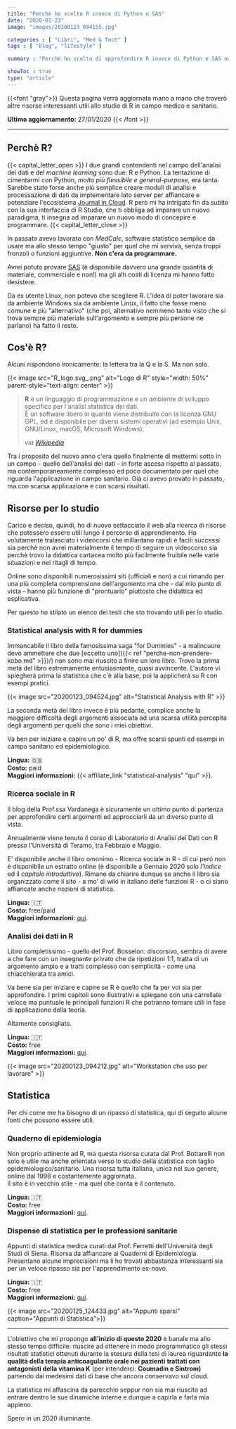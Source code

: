 ```yaml
---
title: "Perchè ho scelto R invece di Python o SAS"
date: "2020-01-23"
image: "images/20200123_094155.jpg"

categories : [ "Libri", "Med & Tech" ]
tags : [ "blog", "lifestyle" ]

summary : "Perchè ho scelto di approfondire R invece di Python e SAS nell'analisi dei dati e su quali libri e siti studiare."

showToc : true
type: "article"
---
```

{{<font "gray">}}
Questa pagina verrà aggiornata mano a mano che troverò altre risorse interessanti utili allo studio di R in campo medico e sanitario.  
  
**Ultimo aggiornamento:** 27/01/2020
{{< /font >}}

* * *

## Perchè R?

{{< capital_letter_open >}}
I due grandi contendenti nel campo dell'analisi dei dati e del _machine learning_ sono due: R e Python. La tentazione di cimentarmi con Python, _molto più flessibile e general-purpose,_ era tanta. Sarebbe stato forse anche più semplice creare moduli di analisi e processazione di dati da implementare lato server per affiancare e potenziare l'ecosistema [Journal in Cloud](https://journ.cloud).
R però mi ha intrigato fin da subito con la sua interfaccia di R Studio, che ti obbliga ad imparare un nuovo paradigma, ti insegna ad imparare un nuovo modo di concepire e programmare.
{{< capital_letter_close >}}

In passato avevo lavorato con _MedCalc_, software statistico semplice da usare ma allo stesso tempo "giusto" per quel che mi serviva, senza troppi fronzoli o funzioni aggiuntive. **Non c'era da programmare.**

Avrei potuto provare [SAS](https://it.wikipedia.org/wiki/SAS_(software)) (è disponibile davvero una grande quantità di materiale, commerciale e non!) ma gli alti costi di licenza mi hanno fatto desistere.

Da ex utente Linux, non potevo che scegliere R. L'idea di poter lavorare sia da ambiente Windows sia da ambiente Linux, il fatto che fosse meno comune e più "alternativo" (che poi, alternativo nemmeno tanto visto che si trova sempre più materiale sull'argomento e sempre più persone ne parlano) ha fatto il resto.

## Cos'è R?

Alcuni rispondono ironicamente: la lettera tra la Q e la S. Ma non solo.

{{< image src="R_logo.svg_.png" alt="Logo di R" style="width: 50%" parent-style="text-align: center" >}}

> **R** è un linguaggio di programmazione e un ambiente di sviluppo specifico per l'analisi statistica dei dati.  
> È un software libero in quanto viene distribuito con la licenza GNU GPL, ed è disponibile per diversi sistemi operativi (ad esempio Unix, GNU/Linux, macOS, Microsoft Windows).
> 
> _via [Wikipedia](https://it.wikipedia.org/wiki/R_(software))_

Tra i proposito del nuovo anno c'era quello finalmente di mettermi sotto in un campo - quello dell'analisi dei dati - in forte ascesa rispetto al passato, ma contemporaneamente complesso ed poco documentato per quel che riguarda l'applicazione in campo sanitario. Già ci avevo provato in passato, ma con scarsa applicazione e con scarsi risultati.

## Risorse per lo studio

Carico e deciso, quindi, ho di nuovo settacciato il web alla ricerca di risorse che potessero essere utili lungo il percorso di apprendimento. Ho volutamente tralasciato i videocorsi che millantano rapidi e facili successi sia perchè non avrei materialmente il tempo di seguire un videocorso sia perchè trovo la didattica cartacea molto più facilmente fruibile nelle varie situazioni e nei ritagli di tempo.

Online sono disponibili numerosissimi siti (ufficiali e non) a cui rimando per una più completa comprensione dell'argomento ma che - dal mio punto di vista - hanno più funzione di "prontuario" piuttosto che didattica ed esplicativa.

Per questo ho stilato un elenco dei testi che sto trovando utili per lo studio.

### Statistical analysis with R for dummies

Immancabile il libro della famosissima saga "for Dummies" - a malincuore devo ammettere che due [eccetto uno]({{< ref "perche-non-prendere-kobo.md" >}})/) non sono mai riuscito a finire un loro libro. Trovo la prima metà del libro estremamente entusiasmante, quasi avvincente. L'autore vi spiegherà prima la statistica che c'è alla base, poi la applicherà su R con esempi pratici.

{{< image src="20200123_094524.jpg" alt="Statistical Analysis with R" >}}

La seconda metà del libro invece è più pedante, complice anche la maggiore difficoltà degli argomenti associata ad una scarsa utilità percepita degli argomenti per quelli che sono i miei obiettivi.

Va ben per iniziare e capire un po' di R, ma offre scarsi spunti ed esempi in campo sanitario ed epidemiologico.

**Lingua:** 🇬🇧  
**Costo:** paid  
**Maggiori informazioni:** {{< affiliate_link "statistical-analysis" "qui" >}}.

### Ricerca sociale in R

Il blog della Prof.ssa Vardanega è sicuramente un ottimo punto di partenza per approfondire certi argomenti ed approcciarli da un diverso punto di vista.

Annualmente viene tenuto il corso di Laboratorio di Analisi dei Dati con R presso l'Università di Teramo, tra Febbraio e Maggio.

E' disponibile anche il libro omonimo - Ricerca sociale in R - di cui però non è disponibile un estratto online (è disponibile a Gennaio 2020 solo _l'indice_ ed il _capitolo introduttivo_). Rimane da chiarire dunque se anche il libro sia organizzato come il sito - a mo' di wiki in italiano delle funzioni R - o ci siano affiancate anche nozioni di statistica.

**Lingua:** 🇮🇹  
**Costo:** free/paid  
**Maggiori informazioni:** [qui](https://www.agnesevardanega.eu/metref/r).

### Analisi dei dati in R

Libro completissimo - quello del Prof. Bosselon: discorsivo, sembra di avere a che fare con un insegnante privato che da ripetizioni 1:1, tratta di un argomento ampio e a tratti complesso con semplicità - come una chiacchierata tra amici.

Va bene sia per iniziare e capire se R è quello che fa per voi sia per approfondire. I primi capitoli sono illustrativi e spiegano con una carrellate veloce ma puntuale le principali funzioni R che potranno tornare utili in fase di applicazione della teoria.

Altamente consigliato.

**Lingua:** 🇮🇹  
**Costo:** free  
**Maggiori informazioni:** [qui](https://www.agnesevardanega.eu/metref/r).

{{< image src="20200123_094212.jpg" alt="Workstation che uso per lavorare" >}}

## Statistica

Per chi come me ha bisogno di un ripasso di statistica, qui di seguito alcune fonti che possono essere utili.

### Quaderno di epidemiologia

Non proprio attinente ad R, ma questa risorsa curata dal Prof. Bottarelli non solo è utile ma anche orientata verso lo studio della statistica con taglio epidemiologico/sanitario. Una risorsa tutta italiana, unica nel suo genere, online dal 1998 e costantemente aggiornata.  
Il sito è in vecchio stile - ma quel che conta è il contenuto.

**Lingua:** 🇮🇹  
**Costo:** free  
**Maggiori informazioni:** [qui](https://www.quadernodiepidemiologia.it/epi/HomePage.html).

### Dispense di statistica per le professioni sanitarie

Appunti di statistica medica curati dal Prof. Ferretti dell'Università degli Studi di Siena. Risorsa da affiancare ai Quaderni di Epidemiologia. Presentano alcune imprecisioni ma li ho trovati abbastanza interessanti sia per un veloce ripasso sia per l'apprendimento ex-novo.

**Lingua:** 🇮🇹  
**Costo:** free  
**Maggiori informazioni:** [qui](http://www.csu.unisi.it/files/Dispensa-di-statistica-medica.pdf).

{{< image src="20200125_124433.jpg" alt="Appunti sparsi" caption="Appunti di Statistica">}}

* * *

L'obiettivo che mi propongo **all'inizio di questo 2020** è banale ma allo stesso tempo difficile: riuscire ad ottenere in modo programmatico gli stessi risultati statistici ottenuti durante la stesura della tesi di laurea riguardante **la qualità della terapia anticoagulante orale nei pazienti** **trattati con antagonisti della vitamina K** (per intenderci: **Coumadin e Sintrom)** partendo dai medesimi dati di base che ancora conservavo sul cloud.

La statistica mi affascina da parecchio seppur non sia mai riuscito ad entrare dentro le sue dinamiche interne e dunque a capirla e farla mia appieno.

Spero in un 2020 illuminante.

